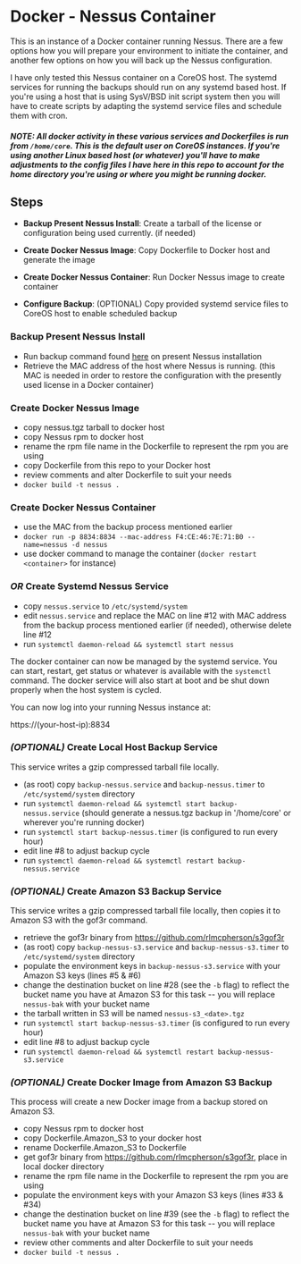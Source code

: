 Docker - Nessus Container
==============================

This is an instance of a Docker container running Nessus.  There are a few options how you will prepare your environment to initiate the container, and another few options on how you will back up the Nessus configuration. 

I have only tested this Nessus container on a CoreOS host.  The systemd services for running the backups should run on any systemd based host.  If you're using a host that is using SysV/BSD init script system then you will have to create scripts by adapting the systemd service files and schedule them with cron.  

##### *NOTE:* All docker activity in these various services and Dockerfiles is run from `/home/core`.  This is the default user on CoreOS instances.  If you're using another Linux based host (or whatever) you'll have to make adjustments to the config files I have here in this repo to account for the home directory you're using or where you might be running docker.

Steps
-----

* **Backup Present Nessus Install**: Create a tarball of the license or configuration being used currently. (if needed)

* **Create Docker Nessus Image**: Copy Dockerfile to Docker host and generate the image
 
* **Create Docker Nessus Container**: Run Docker Nessus image to create container
 
* **Configure Backup**: (OPTIONAL) Copy provided systemd service files to CoreOS host to enable scheduled backup
 
### Backup Present Nessus Install

  * Run backup command found [here](https://gist.github.com/jcwx/a0e3199ad42fee393dae) on present Nessus installation
  * Retrieve the MAC address of the host where Nessus is running. (this MAC is needed in order to restore the configuration with the presently used license in a Docker container)

### Create Docker Nessus Image

  * copy nessus.tgz tarball to docker host
  * copy Nessus rpm to docker host
  * rename the rpm file name in the Dockerfile to represent the rpm you are using
  * copy Dockerfile from this repo to your Docker host
  * review comments and alter Dockerfile to suit your needs
  * `docker build -t nessus .`

### Create Docker Nessus Container

  * use the MAC from the backup process mentioned earlier
  * `docker run -p 8834:8834 --mac-address F4:CE:46:7E:71:B0 --name=nessus -d nessus`
  * use docker command to manage the container (`docker restart <container>` for instance)

### *OR* Create Systemd Nessus Service

  * copy `nessus.service` to `/etc/systemd/system`
  * edit `nessus.service` and replace the MAC on line #12 with MAC address from the backup process mentioned earlier (if needed), otherwise delete line #12
  * run `systemctl daemon-reload && systemctl start nessus`
 
The docker container can now be managed by the systemd service.  You can start, restart, get status or whatever is available with the `systemctl` command.  The docker service will also start at boot and be shut down properly when the host system is cycled.  
 
You can now log into your running Nessus instance at:

https://(your-host-ip):8834

### _(OPTIONAL)_ Create Local Host Backup Service

This service writes a gzip compressed tarball file locally.

  * (as root) copy `backup-nessus.service` and `backup-nessus.timer` to `/etc/systemd/system` directory
  * run `systemctl daemon-reload && systemctl start backup-nessus.service` (should generate a nessus.tgz backup in '/home/core' or wherever you're running docker)
  * run `systemctl start backup-nessus.timer` (is configured to run every hour)
  * edit line #8 to adjust backup cycle 
  * run `systemctl daemon-reload && systemctl restart backup-nessus.service`

### _(OPTIONAL)_ Create Amazon S3 Backup Service

This service writes a gzip compressed tarball file locally, then copies it to Amazon S3 with the gof3r command.

  * retrieve the gof3r binary from https://github.com/rlmcpherson/s3gof3r
  * (as root) copy `backup-nessus-s3.service` and `backup-nessus-s3.timer` to `/etc/systemd/system` directory
  * populate the environment keys in `backup-nessus-s3.service` with your Amazon S3 keys (lines #5 & #6)
  * change the destination bucket on line #28 (see the `-b` flag) to reflect the bucket name you have at Amazon S3 for this task -- you will replace `nessus-bak` with your bucket name
  * the tarball written in S3 will be named `nessus-s3_<date>.tgz`
  * run `systemctl start backup-nessus-s3.timer` (is configured to run every hour)
  * edit line #8 to adjust backup cycle 
  * run `systemctl daemon-reload && systemctl restart backup-nessus-s3.service`

### _(OPTIONAL)_ Create Docker Image from Amazon S3 Backup

This process will create a new Docker image from a backup stored on Amazon S3.

  * copy Nessus rpm to docker host
  * copy Dockerfile.Amazon_S3 to your docker host
  * rename Dockerfile.Amazon_S3 to Dockerfile
  * get gof3r binary from https://github.com/rlmcpherson/s3gof3r, place in local docker directory
  * rename the rpm file name in the Dockerfile to represent the rpm you are using
  * populate the environment keys with your Amazon S3 keys (lines #33 & #34)
  * change the destination bucket on line #39 (see the `-b` flag) to reflect the bucket name you have at Amazon S3 for this task -- you will replace `nessus-bak` with your bucket name
  * review other comments and alter Dockerfile to suit your needs
  * `docker build -t nessus .`

 
